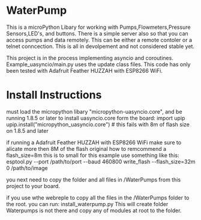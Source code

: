 # WaterPump
This is a microPython Libary for working with Pumps,Flowmeters,Pressure Sensors,LED's, and buttons. There is a simple server
also so that you can access pumps and data remotely. This can be either a remote contoler or a telnet conncection. This is 
all in devolpement and not considered stable yet. 

This project is in the process implementing asyncio and coroutines. Example_uasyncio/main.py uses the update class files. 
This code has only been tested with Adafruit Feather HUZZAH with ESP8266 WiFi.   

# Install Instructions
must load the micropython libary "micropython-uasyncio.core", and be running 1.8.5 or later
to install uasyncio.core form the board:
      import upip
      upip.install("micropython_uasyncio.core")  # this fails with 8m of flash size on 1.8.5 and later

if running a Adafruit Feather HUZZAH with ESP8266 WiFi make sure to alicate more then 8M of the flash
original how to remcommend a flash_size=8m this is to small for this example use something like this:
      esptool.py --port /path/to/port --baud 460800 write_flash --flash_size=32m 0 /path/to/image
 
 
you next need to copy the folder and all files in /WaterPumps from this project to your board.

if you use wthe webreple to copy all the files in the /WaterPumps folder to the root. you can run:
     install_waterpump.py
This will create folder Waterpumps is not there and copy any of modules at root to the folder. 
